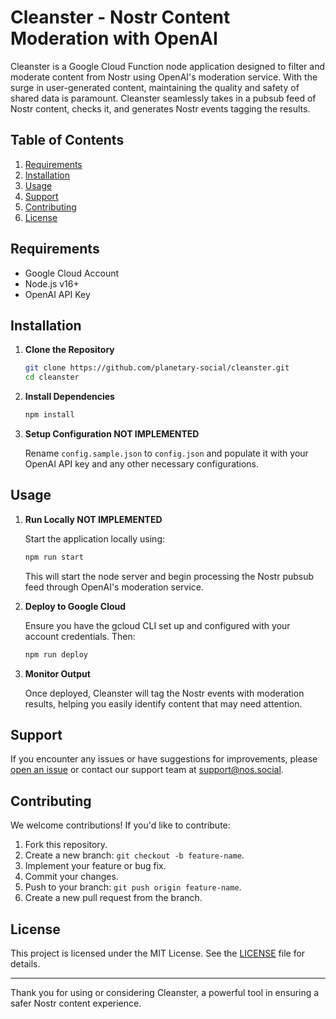 # Cleanster - Nostr Content Moderation with OpenAI

Cleanster is a Google Cloud Function node application designed to filter and moderate content from Nostr using OpenAI's moderation service. With the surge in user-generated content, maintaining the quality and safety of shared data is paramount. Cleanster seamlessly takes in a pubsub feed of Nostr content, checks it, and generates Nostr events tagging the results.

## Table of Contents

1. [Requirements](#requirements)
2. [Installation](#installation)
3. [Usage](#usage)
4. [Support](#support)
5. [Contributing](#contributing)
6. [License](#license)

## Requirements

- Google Cloud Account
- Node.js v16+
- OpenAI API Key

## Installation

1. **Clone the Repository**

   ```bash
   git clone https://github.com/planetary-social/cleanster.git
   cd cleanster
   ```

2. **Install Dependencies**

   ```bash
   npm install
   ```

3. **Setup Configuration NOT IMPLEMENTED**

   Rename `config.sample.json` to `config.json` and populate it with your OpenAI API key and any other necessary configurations.

## Usage

1. **Run Locally NOT IMPLEMENTED**

   Start the application locally using:

   ```bash
   npm run start
   ```

   This will start the node server and begin processing the Nostr pubsub feed through OpenAI's moderation service.

2. **Deploy to Google Cloud**

   Ensure you have the gcloud CLI set up and configured with your account credentials. Then:

   ```bash
   npm run deploy
   ```

3. **Monitor Output**

   Once deployed, Cleanster will tag the Nostr events with moderation results, helping you easily identify content that may need attention.

## Support

If you encounter any issues or have suggestions for improvements, please [open an issue](https://github.com/your-repo/cleanster/issues) or contact our support team at support@nos.social.

## Contributing

We welcome contributions! If you'd like to contribute:

1. Fork this repository.
2. Create a new branch: `git checkout -b feature-name`.
3. Implement your feature or bug fix.
4. Commit your changes.
5. Push to your branch: `git push origin feature-name`.
6. Create a new pull request from the branch.

## License

This project is licensed under the MIT License. See the [LICENSE](LICENSE) file for details.

---

Thank you for using or considering Cleanster, a powerful tool in ensuring a safer Nostr content experience.
